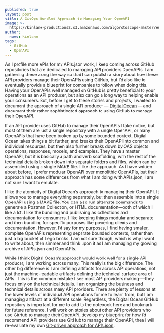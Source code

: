 ```yaml
---
published: true
layout: post
title: A GitOps Bundled Approach to Managing Your OpenAPI
image: >-
  https://kinlane-productions2.s3.amazonaws.com/algorotoscope-master/eugenics-docks-water-front.jpg
author:
  name: kinlane
tags:
  - GitHub
  - OpenAPI
---
```

As I profile more APIs for my APIs.json work, I keep coming across GitHub repositories that are dedicated to managing API providers OpenAPIs. I am gathering these along the way so that I can publish a story about how these API providers manage their OpenAPIs using GitHub, but I’d also like to eventually provide a blueprint for companies to follow when doing this. Having your OpenAPIs well managed on GitHub is pretty beneficial to your operations as an API producer, but also can go a long way to helping enable your consumers. But, before I get to these stories and projects, I wanted to document the approach of a single API producer — [Digital Ocean](https://github.com/digitalocean/openapi) — and document their rather sophisticated approach to using GitHub to manage their OpenAPI.

If an API provider uses GitHub to manage their OpenAPIs I take notice, but most of them are just a single repository with a single OpenAPI, or many OpenAPIs that have been broken up by some bounded context. Digital Ocean takes things a bit further, and breaks their OpenAPI into common and individual resources, but then also further breaks down by OAS objects operations, responses, models, and examples. They have a master OpenAPI, but it is basically a path and verb scaffolding, with the rest of the technical details broken down into separate folders and files, which can be assembled using a single MAKE file. I like the approach. As I have written about before, I prefer modular OpenAPI over monolithic OpenAPIs, but their approach has some differences from what I am doing with APIs.json, I am not sure I want to emulate. 

I like the atomicity of Digital Ocean’s approach to managing their OpenAPI. It allows you to manage everything separately, but then assemble into a single OpenAPI using a MAKE file. You can also run alternate commands to generate a Postman Collection, or HTML documentation—both of which I like a lot. I like the bundling and publishing as collections and documentation for consumers. I like keeping things modular and separate and then bundling for specific purposes like powering clients and documentation. However, I’d say for my purposes, I find having smaller, complete OpenAPIs representing separate bounded contexts, rather than just a big bucket of Lego bricks. I am not sure though, which is why I want to write about, then simmer and think upon it as I am managing my growing archive of APIs.json and OpenAPIs.

While I think Digital Ocean’s approach would work well for a single API producer, I am working across many. This really is the big difference. The other big difference is I am defining artifacts for across API operations, not just the machine-readable artifacts defining the technical surface area of APIs. This is the common mistake I see most API providers making-—they focus only on the technical details. I am organizing the business and technical details across many API providers. There are plenty of lessons at the lower levels of individual API operations for me to learn from, but I am managing artifacts at a different scale. Regardless, the Digital Ocean GitHub repository is important for me to add to the notebook here and bookmark for future reference. I will work on stories about other API providers who use GitHub to manage their OpenAPI, develop my blueprint for how I’d recommend API providers use GitHub to manage their OpenAPI, then I will re-evaluate my own [Git-driven approach for APIs.json](https://github.com/apis-json/artisanal).